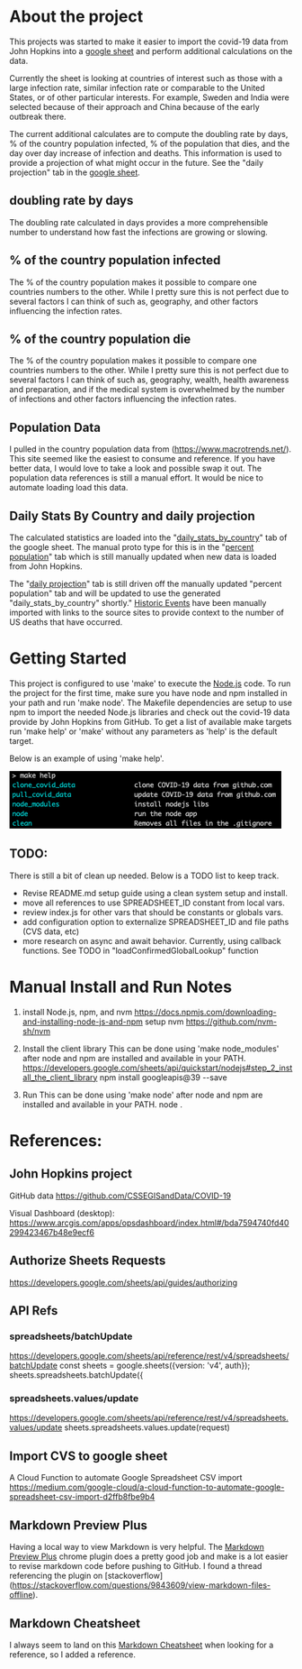 # About the project

This projects was started to make it easier to import the covid-19
data from John Hopkins into a [google
sheet](https://docs.google.com/spreadsheets/d/1kCfWxRrL3lm3CgVDS5wYZRad-8ogexNL5NZgpoR0IwY/edit?usp=sharing)
and perform additional calculations on the data.

Currently the sheet is looking at countries of interest such as those
with a large infection rate, similar infection rate or comparable to
the United States, or of other particular interests.  For example,
Sweden and India were selected because of their approach and China
because of the early outbreak there.

The current additional calculates are to compute the doubling rate by
days, % of the country population infected, % of the population that
dies, and the day over day increase of infection and deaths.  This
information is used to provide a projection of what might occur in the
future.  See the "daily projection" tab in the [google
sheet](https://docs.google.com/spreadsheets/d/1kCfWxRrL3lm3CgVDS5wYZRad-8ogexNL5NZgpoR0IwY/edit?usp=sharing#gid=196962846).

## doubling rate by days

The doubling rate calculated in days provides a more comprehensible
number to understand how fast the infections are growing or slowing.

## % of the country population infected

The % of the country population makes it possible to compare one
countries numbers to the other.  While I pretty sure this is not
perfect due to several factors I can think of such as, geography, and
other factors influencing the infection rates.

## % of the country population die

The % of the country population makes it possible to compare one
countries numbers to the other.  While I pretty sure this is not
perfect due to several factors I can think of such as, geography,
wealth, health awareness and preparation, and if the medical system
is overwhelmed by the number of infections and other factors
influencing the infection rates.

## Population Data

I pulled in the country population data from
(https://www.macrotrends.net/).  This site seemed like the easiest to
consume and reference.  If you have better data, I would love to take
a look and possible swap it out.  The population data references is
still a manual effort.  It would be nice to automate loading load this
data.

## Daily Stats By Country and daily projection

The calculated statistics are loaded into the
"[daily_stats_by_country](https://docs.google.com/spreadsheets/d/1kCfWxRrL3lm3CgVDS5wYZRad-8ogexNL5NZgpoR0IwY/edit#gid=663874122)"
tab of the google sheet.  The manual proto type for this is in the
"[percent population](https://docs.google.com/spreadsheets/d/1kCfWxRrL3lm3CgVDS5wYZRad-8ogexNL5NZgpoR0IwY/edit#gid=997476041)"
tab which is still manually updated when new data is loaded from John
Hopkins.

The "[daily projection](https://docs.google.com/spreadsheets/d/1kCfWxRrL3lm3CgVDS5wYZRad-8ogexNL5NZgpoR0IwY/edit#gid=196962846)"
tab is still driven off the manually updated "percent population" tab
and will be updated to use the generated "daily_stats_by_country"
shortly."  [Historic Events](https://docs.google.com/spreadsheets/d/1kCfWxRrL3lm3CgVDS5wYZRad-8ogexNL5NZgpoR0IwY/edit#gid=1769981891)
have been manually imported with links to the source sites to provide
context to the number of US deaths that have occurred.


# Getting Started

This project is configured to use 'make' to execute the
[Node.js](https://nodejs.org/) code.  To run the project for the first
time, make sure you have node and npm installed in your path and run
'make node'.  The Makefile dependencies are setup to use npm to import
the needed Node.js libraries and check out the covid-19 data provide
by John Hopkins from GitHub.  To get a list of available make targets
run 'make help' or 'make' without any parameters as 'help' is the
default target.

Below is an example of using 'make help'.

![make help](README/make-help.png)

## TODO:

There is still a bit of clean up needed.  Below is a TODO list to keep
track.

* Revise README.md setup guide using a clean system setup and install.
* move all references to use SPREADSHEET_ID constant from local vars.
* review index.js for other vars that should be constants or globals
  vars.
* add configuration option to externalize SPREADSHEET_ID and file
  paths (CVS data, etc)
* more research on async and await behavior.  Currently, using
  callback functions.  See TODO in "loadConfirmedGlobalLookup"
  function


# Manual Install and Run Notes
1. install Node.js, npm, and nvm
https://docs.npmjs.com/downloading-and-installing-node-js-and-npm
setup nvm
https://github.com/nvm-sh/nvm

2. Install the client library
This can be done using 'make node_modules' after node and npm are installed and available in your PATH.
https://developers.google.com/sheets/api/quickstart/nodejs#step_2_install_the_client_library
npm install googleapis@39 --save

3. Run
This can be done using 'make node' after node and npm are installed and available in your PATH.
node .

# References:

## John Hopkins project
GitHub data
https://github.com/CSSEGISandData/COVID-19

Visual Dashboard (desktop):
https://www.arcgis.com/apps/opsdashboard/index.html#/bda7594740fd40299423467b48e9ecf6

## Authorize Sheets Requests
https://developers.google.com/sheets/api/guides/authorizing

## API Refs
### spreadsheets/batchUpdate
https://developers.google.com/sheets/api/reference/rest/v4/spreadsheets/batchUpdate
const sheets = google.sheets({version: 'v4', auth});
sheets.spreadsheets.batchUpdate({

### spreadsheets.values/update
https://developers.google.com/sheets/api/reference/rest/v4/spreadsheets.values/update
sheets.spreadsheets.values.update(request)

## Import CVS to google sheet
A Cloud Function to automate Google Spreadsheet CSV import
https://medium.com/google-cloud/a-cloud-function-to-automate-google-spreadsheet-csv-import-d2ffb8fbe9b4

## Markdown Preview Plus
Having a local way to view Markdown is very helpful.  The [Markdown
Preview
Plus](https://chrome.google.com/webstore/detail/markdown-preview-plus/febilkbfcbhebfnokafefeacimjdckgl)
chrome plugin does a pretty good job and make is a lot easier to
revise markdown code before pushing to GitHub.  I found a thread
referencing the plugin on [stackoverflow]
(https://stackoverflow.com/questions/9843609/view-markdown-files-offline).

## Markdown Cheatsheet
I always seem to land on this [Markdown
Cheatsheet](https://github.com/adam-p/markdown-here/wiki/Markdown-Cheatsheet)
when looking for a reference, so I added a reference.